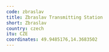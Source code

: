 ```yaml
---
code: zbraslav
title: Zbraslav Transmitting Station
short: Zbraslav
country: czech
itu: CZE
coordinates: 49.9485176,14.3683502
---
```

